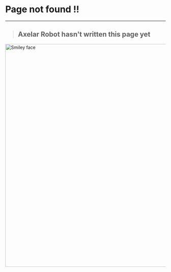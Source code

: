 # Page not found !!
-----

> ## Axelar Robot hasn't written this page yet

 <img src="https://i.ibb.co/1QTbV5C/IMG-7105-1-removebg-preview.png" alt="Smiley face" width="700" height="700" style="float:right">



